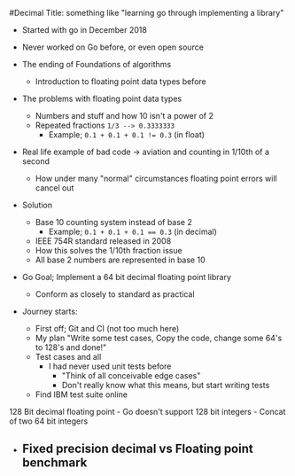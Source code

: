 #Decimal
Title: something like "learning go through implementing a library"

- Started with go in December 2018
- Never worked on Go before, or even open source

- The ending of Foundations of algorithms
    - Introduction to floating point data types before
- The problems with floating point data types
    - Numbers and stuff and how 10 isn't a power of 2
    - Repeated fractions `1/3 --> 0.3333333`
        - Example; `0.1 + 0.1 + 0.1 != 0.3` (in float)
- Real life example of bad code -> aviation and counting in 1/10th of a second
    - How under many "normal" circumstances floating point errors will cancel out

- Solution
    - Base 10 counting system instead of base 2
        - Example; `0.1 + 0.1 + 0.1 == 0.3` (in decimal)
    - IEEE 754R standard released in 2008
    - How this solves the 1/10th fraction issue
    - All base 2 numbers are represented in base 10
- Go Goal; Implement a 64 bit decimal floating point library
    - Conform as closely to standard as practical
- Journey starts:
    - First off; Git and CI (not too much here)
    - My plan "Write some test cases, Copy the code, change some 64's to 128's and done!"
    - Test cases and all
        - I had never used unit tests before
            - "Think of all conceivable edge cases"
            - Don't really know what this means, but start writing tests
    - Find IBM test suite online




128 Bit decimal floating point
    - Go doesn't support 128 bit integers
    - Concat of two 64 bit integers
- Fixed precision decimal vs Floating point benchmark
    -
